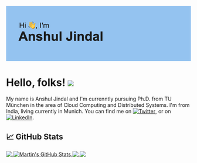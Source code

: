 ![Header](https://github.com/ansjin/ansjin/blob/main/header.png "Header")

# Hello, folks! <img src="https://raw.githubusercontent.com/MartinHeinz/MartinHeinz/master/wave.gif" width="30px">
My name is Anshul Jindal and I'm currenntly pursuing Ph.D. from TU München in the area of Cloud Computing and Distributed Systems. I'm from India, living currently in Munich. You can find me on [![Twitter][1.2]][1],  or on [![LinkedIn][3.2]][3].

<!--
**ansjin/ansjin** is a ✨ _special_ ✨ repository because its `README.md` (this file) appears on your GitHub profile.

Here are some ideas to get you started:

- 🔭 I’m currently working on ...
- 🌱 I’m currently learning ...
- 👯 I’m looking to collaborate on ...
- 🤔 I’m looking for help with ...
- 💬 Ask me about ...
- 📫 How to reach me: ...
- 😄 Pronouns: ...
- ⚡ Fun fact: ...
-->

## &#x1f4c8; GitHub Stats

<a href="https://github.com/ansjin/ansjin">
  <img align="center" src="https://github-readme-stats.vercel.app/api/top-langs/?username=ansjin&hide=java,html,tex&title_color=ffffff&text_color=c9cacc&icon_color=2bbc8a&bg_color=1d1f21&langs_count=3" />
</a>
<a href="https://github.com/ansjin/ansjin">
  <img align="center" src="https://github-readme-stats.vercel.app/api?username=ansjin&show_icons=true&line_height=27&count_private=true&title_color=ffffff&text_color=c9cacc&icon_color=2bbc8a&bg_color=1d1f21" alt="Martin's GitHub Stats" />
</a>

<a href="https://github.com/ansjin/memory_leak_detection">
  <img align="center" src="https://github-readme-stats.vercel.app/api/pin/username=ansjin&repo=memory_leak_detection&title_color=ffffff&text_color=c9cacc&icon_color=2bbc8a&bg_color=1d1f21" />
</a>


<a href="https://github.com/ansjin/terminus">
  <img align="center" src="https://github-readme-stats.vercel.app/api/pin/?username=ansjin&repo=terminus&title_color=ffffff&text_color=c9cacc&icon_color=2bbc8a&bg_color=1d1f21" />
</a>

<!-- links to social media icons -->

<!-- icons with padding -->

[1.1]: http://i.imgur.com/tXSoThF.png (twitter icon with padding)
[2.1]: http://i.imgur.com/0o48UoR.png (github icon with padding)

<!-- icons without padding -->

[1.2]: http://i.imgur.com/wWzX9uB.png (twitter icon without padding)
[2.2]: http://i.imgur.com/9I6NRUm.png (github icon without padding)
[3.2]: https://raw.githubusercontent.com/MartinHeinz/MartinHeinz/master/linkedin-3-16.png (LinkedIn icon without padding)


<!-- links to your social media accounts -->

[1]: https://twitter.com/ansjin
[2]: https://github.com/ansjin
[3]: https://www.linkedin.com/in/ansjin/
